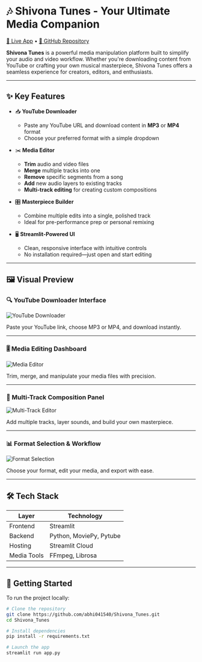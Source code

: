 # 🎶 Shivona Tunes - Your Ultimate Media Companion

[🔗 Live App](https://shivona-tunes.streamlit.app/) • [📁 GitHub Repository](https://github.com/abhi041540/Shivona_Tunes)

**Shivona Tunes** is a powerful media manipulation platform built to simplify your audio and video workflow. Whether you're downloading content from YouTube or crafting your own musical masterpiece, Shivona Tunes offers a seamless experience for creators, editors, and enthusiasts.

---

## ✨ Key Features

- 📥 **YouTube Downloader**
  - Paste any YouTube URL and download content in **MP3** or **MP4** format
  - Choose your preferred format with a simple dropdown

- ✂️ **Media Editor**
  - **Trim** audio and video files
  - **Merge** multiple tracks into one
  - **Remove** specific segments from a song
  - **Add** new audio layers to existing tracks
  - **Multi-track editing** for creating custom compositions

- 🎛️ **Masterpiece Builder**
  - Combine multiple edits into a single, polished track
  - Ideal for pre-performance prep or personal remixing

- 🖥️ **Streamlit-Powered UI**
  - Clean, responsive interface with intuitive controls
  - No installation required—just open and start editing

---

## 🖼️ Visual Preview

### 🔍 YouTube Downloader Interface

![YouTube Downloader](https://res.cloudinary.com/dqjorntxe/image/upload/v1755189577/ajan7xzhwlj7nbhzzjpm.png)

Paste your YouTube link, choose MP3 or MP4, and download instantly.

---

### 🎚️ Media Editing Dashboard

![Media Editor](https://res.cloudinary.com/dqjorntxe/image/upload/v1755189566/ckeyqcyd8kf3mooazrns.png)

Trim, merge, and manipulate your media files with precision.

---

### 🎵 Multi-Track Composition Panel

![Multi-Track Editor](https://res.cloudinary.com/dqjorntxe/image/upload/v1755189690/jfmvlihwojek9ayqduuh.png)

Add multiple tracks, layer sounds, and build your own masterpiece.

---

### 📊 Format Selection & Workflow

![Format Selection](https://res.cloudinary.com/dqjorntxe/image/upload/v1755189572/s96wvjpmf6azehzdfjxq.png)

Choose your format, edit your media, and export with ease.

---

## 🛠️ Tech Stack

| Layer       | Technology            |
|-------------|------------------------|
| Frontend    | Streamlit              |
| Backend     | Python, MoviePy, Pytube |
| Hosting     | Streamlit Cloud        |
| Media Tools | FFmpeg, Librosa        |

---

## 🚀 Getting Started

To run the project locally:

```bash
# Clone the repository
git clone https://github.com/abhi041540/Shivona_Tunes.git
cd Shivona_Tunes

# Install dependencies
pip install -r requirements.txt

# Launch the app
streamlit run app.py
